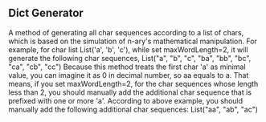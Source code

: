 Dict Generator
---------------------------------------------------
A method of generating all char sequences according to a list of chars, which is based on the simulation of n-ary's mathematical manipulation.
For example, for char list  List('a', 'b', 'c'), while set maxWordLength=2, it will generate the following char sequences,
  List("a", "b", "c", "ba", "bb", "bc", "ca", "cb", "cc")
Because this method treats the first char 'a' as minimal value, you can imagine it as 0 in decimal number, so aa equals to a. That means, if you set maxWordLength=2,
for the char sequences whose length less than 2, you should manually add the additional char sequence that is prefixed with one or more 'a'. According to above example,
you should manually add the following additional char sequences:
  List("aa", "ab", "ac")

